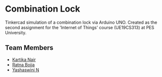 # Combination Lock

Tinkercad simulation of a combination lock via Arduino UNO. Created as the second assignment for the 'Internet of Things' course (UE19CS313) at PES University.

## Team Members
- [Kartika Nair](https://github.com/kartika-nair)
- [Ratna Bojja](https://github.com/Rats20)
- [Yashaswini N](https://github.com/yashaswini2000)
